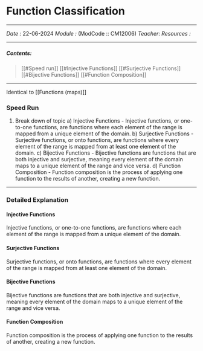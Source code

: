 
# Function Classification
---
*Date :* 22-06-2024
*Module :*  (ModCode :: CM12006) 
*Teacher*: 
*Resources :*

---
##### Contents:  
> [[#Speed run]]
> [[#Injective Functions]]
> [[#Surjective Functions]]
> [[#Bijective Functions]]
> [[#Function Composition]]
---

Identical to [[Functions (maps)]]
### Speed Run

1. Break down of topic
	a) Injective Functions - Injective functions, or one-to-one functions, are functions where each element of the range is mapped from a unique element of the domain.
	b) Surjective Functions - Surjective functions, or onto functions, are functions where every element of the range is mapped from at least one element of the domain.
	c) Bijective Functions - Bijective functions are functions that are both injective and surjective, meaning every element of the domain maps to a unique element of the range and vice versa.
	d) Function Composition - Function composition is the process of applying one function to the results of another, creating a new function.
---

### Detailed Explanation

#### Injective Functions
Injective functions, or one-to-one functions, are functions where each element of the range is mapped from a unique element of the domain.

#### Surjective Functions
Surjective functions, or onto functions, are functions where every element of the range is mapped from at least one element of the domain.

#### Bijective Functions
Bijective functions are functions that are both injective and surjective, meaning every element of the domain maps to a unique element of the range and vice versa.

#### Function Composition
Function composition is the process of applying one function to the results of another, creating a new function.

